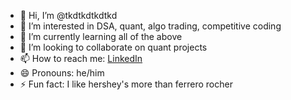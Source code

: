 - 👋 Hi, I’m @tkdtkdtkdtkd
- 👀 I’m interested in DSA, quant, algo trading, competitive coding
- 🌱 I’m currently learning all of the above
- 💞️ I’m looking to collaborate on quant projects
- 📫 How to reach me: [LinkedIn](https://www.linkedin.com/in/tanmay-kumar-dalai/)
- 😄 Pronouns: he/him
- ⚡ Fun fact: I like hershey's more than ferrero rocher
